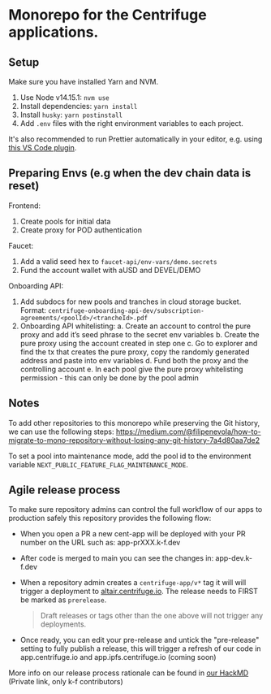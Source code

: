 # Monorepo for the Centrifuge applications.

## Setup

Make sure you have installed Yarn and NVM.

1. Use Node v14.15.1: `nvm use`
2. Install dependencies: `yarn install`
3. Install `husky`: `yarn postinstall`
4. Add `.env` files with the right environment variables to each project.

It's also recommended to run Prettier automatically in your editor, e.g. using [this VS Code plugin](https://marketplace.visualstudio.com/items?itemName=esbenp.prettier-vscode).

## Preparing Envs (e.g when the dev chain data is reset)

Frontend:

1. Create pools for initial data
2. Create proxy for POD authentication

Faucet:

1. Add a valid seed hex to `faucet-api/env-vars/demo.secrets`
2. Fund the account wallet with aUSD and DEVEL/DEMO

Onboarding API:

1. Add subdocs for new pools and tranches in cloud storage bucket. Format: `centrifuge-onboarding-api-dev/subscription-agreements/<poolId>/<trancheId>.pdf`
2. Onboarding API whitelisting:
   a. Create an account to control the pure proxy and add it’s seed phrase to the secret env variables
   b. Create the pure proxy using the account created in step one
   c. Go to explorer and find the tx that creates the pure proxy, copy the randomly generated address and paste into env variables
   d. Fund both the proxy and the controlling account
   e. In each pool give the pure proxy whitelisting permission - this can only be done by the pool admin

## Notes

To add other repositories to this monorepo while preserving the Git history, we can use the following steps: https://medium.com/@filipenevola/how-to-migrate-to-mono-repository-without-losing-any-git-history-7a4d80aa7de2

To set a pool into maintenance mode, add the pool id to the environment variable `NEXT_PUBLIC_FEATURE_FLAG_MAINTENANCE_MODE`.

## Agile release process

To make sure repository admins can control the full workflow of our apps to production safely this repository provides the following flow:

- When you open a PR a new cent-app will be deployed with your PR number on the URL such as: app-prXXX.k-f.dev

- After code is merged to main you can see the changes in: app-dev.k-f.dev

- When a repository admin creates a `centrifuge-app/v*` tag it will will trigger a deployment to [altair.centrifuge.io](https://altair.centrifuge.io). The release needs to FIRST be marked as `prerelease`.

  > Draft releases or tags other than the one above will not trigger any deployments.

- Once ready, you can edit your pre-release and untick the "pre-release" setting to fully publish a release, this will trigger a refresh of our code in app.centrifuge.io and app.ipfs.centrifuge.io (coming soon)

More info on our release process rationale can be found in [our HackMD](https://centrifuge.hackmd.io/MFsnRldyQSa4cadx11OtVg?view) (Private link, only k-f contributors)
